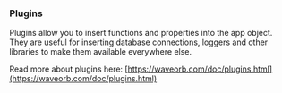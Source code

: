 ### Plugins

Plugins allow you to insert functions and properties into the app object. They are useful for inserting database connections, loggers and other libraries to make them available everywhere else.

Read more about plugins here:
[https://waveorb.com/doc/plugins.html](https://waveorb.com/doc/plugins.html)